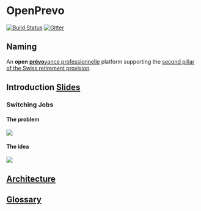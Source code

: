# OpenPrevo

[![Build Status](https://travis-ci.org/open-prevo/openprevo.svg?branch=master)](https://travis-ci.org/open-prevo/openprevo)
[![Gitter](https://img.shields.io/gitter/room/open-prevo/Lobby.svg)](https://gitter.im/open-prevo/Lobby)

## Naming

An **open** [**prévo**yance professionnelle](https://www.bsv.admin.ch/bsv/en/home/social-insurance/bv/grundlagen-und-gesetze/grundlagen/sinn-und-zweck.html) platform supporting the [second pillar of the Swiss retirement provision](https://www.ch.ch/en/manage-retirement-provision/).

## Introduction [Slides](https://gitpitch.com/open-prevo/slides/intro)

### Switching Jobs
#### The problem

<img src="http://yuml.me/diagram/plain/activity/(start)->(new job),(new job)->|a|,|a|->(notify old employer)->(notify old VE)->(contact person),|a|->(notify new employer)->(notify new VE)->(contact person)->(notify old VE)-><c>[is valid]->(send money and document)->(end),<c>[invalid]->(notify old VE).svg"/>

#### The idea

<img src="http://yuml.me/diagram/plain/activity/(start)->(new job),(new job)->|a|,|a|->(notify old employer)->(notify old VE)->(use OpenPrevo),|a|->(notify new employer)->(notify new VE)->(use OpenPrevo)-><c>[new VE found]->(notify VEs, send money and document)->(end),<c>[no result]->(notify old VE).svg"/>

## [Architecture](https://open-prevo.github.io/openprevo/)

## [Glossary](doc/glossary.md)
